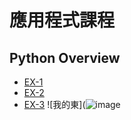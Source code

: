 # 應用程式課程

## Python Overview
- [EX-1](https://colab.research.google.com/drive/1knzO8vqC7cAEkaJB6j3qcgDVgbUZvqaL)
- [EX-2](https://colab.research.google.com/drive/19zCEXxEstMwFNFc8HfoM_rT8KOrGMO1K)
- [EX-3](https://colab.research.google.com/drive/1bnrhWpAgV6752z3FjzNJRUQzCqO049xr)
![我的東](![image](https://github.com/user-attachments/assets/b85a316f-b9ac-458a-ad08-2bf883cc315b"我爸的畫")
